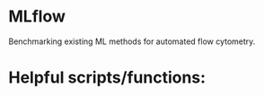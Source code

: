 # MLflow
Benchmarking existing ML methods for automated flow cytometry. 

# Helpful scripts/functions:

